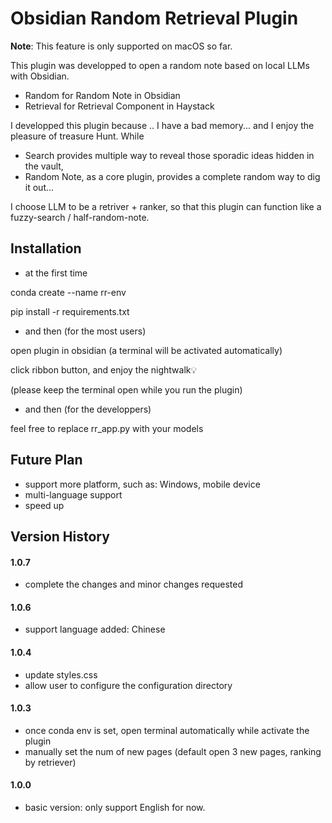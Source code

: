 # Obsidian Random Retrieval Plugin

**Note**: This feature is only supported on macOS so far.

This plugin was developped to open a random note based on local LLMs with Obsidian.
- Random for Random Note in Obsidian
- Retrieval for Retrieval Component in Haystack

I developped this plugin because .. I have a bad memory... and I enjoy the pleasure of treasure Hunt. While
- Search provides multiple way to reveal those sporadic ideas hidden in the vault,
- Random Note, as a core plugin, provides a complete random way to dig it out...

I choose LLM to be a retriver + ranker, so that this plugin can function like a fuzzy-search / half-random-note.


## Installation

- at the first time 

conda create --name rr-env

pip install -r requirements.txt

- and then (for the most users)

open plugin in obsidian (a terminal will be activated automatically) 

click ribbon button, and enjoy the nightwalk💡

(please keep the terminal open while you run the plugin)

- and then (for the developpers)

feel free to replace rr_app.py with your models 



## Future Plan
- support more platform, such as: Windows, mobile device
- multi-language support
- speed up


## Version History

#### 1.0.7
- complete the changes and minor changes requested


#### 1.0.6
- support language added: Chinese


#### 1.0.4
- update styles.css
- allow user to configure the configuration directory


#### 1.0.3
- once conda env is set, open terminal automatically while activate the plugin
- manually set the num of new pages (default open 3 new pages, ranking by retriever)


#### 1.0.0
- basic version: only support English for now.
